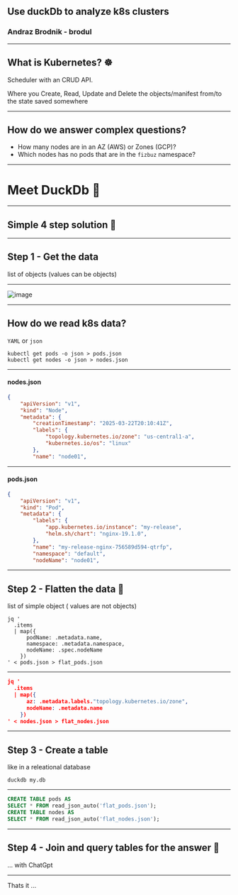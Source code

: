 
## Use duckDb to analyze k8s clusters
### Andraz Brodnik - brodul

---

## What is Kubernetes? ☸

Scheduler with an CRUD API.

Where you Create, Read, Update and Delete the objects/manifest from/to the state saved somewhere

---

## How do we answer complex questions? 

- How many nodes are in an AZ (AWS) or Zones (GCP)?
- Which nodes has no pods that are in the `fizbuz` namespace?

---

# Meet DuckDb 🦆

---

## Simple 4 step solution 📓

---

## Step 1 - Get the data

list of objects (values can be objects)

---

<img alt="image" src="https://github.com/user-attachments/assets/70711567-fc53-4146-9da2-34a9e77c4d3e" />

---

## How do we read k8s data? 

`YAML` or `json`

```shell
kubectl get pods -o json > pods.json
kubectl get nodes -o json > nodes.json
```
---
#### nodes.json
```json
{
    "apiVersion": "v1",
    "kind": "Node",
    "metadata": {
        "creationTimestamp": "2025-03-22T20:10:41Z",
        "labels": {
            "topology.kubernetes.io/zone": "us-central1-a",
            "kubernetes.io/os": "linux"
        },
        "name": "node01",
```
---
#### pods.json
```json
{
    "apiVersion": "v1",
    "kind": "Pod",
    "metadata": {
        "labels": {
            "app.kubernetes.io/instance": "my-release",
            "helm.sh/chart": "nginx-19.1.0",
        },
        "name": "my-release-nginx-756589d594-qtrfp",
        "namespace": "default",
        "nodeName": "node01",
```
---

## Step 2 - Flatten the data 🔨

list of simple object ( values are not objects)

```shell
jq '
  .items
  | map({
      podName: .metadata.name,
      namespace: .metadata.namespace,
      nodeName: .spec.nodeName
    })
' < pods.json > flat_pods.json
```
---
```json
jq '
  .items
  | map({
      az: .metadata.labels."topology.kubernetes.io/zone",
      nodeName: .metadata.name
    })
' < nodes.json > flat_nodes.json
```
---

## Step 3 - Create a table

like in a releational database

```shell
duckdb my.db
```
---
```sql
CREATE TABLE pods AS
SELECT * FROM read_json_auto('flat_pods.json');
CREATE TABLE nodes AS
SELECT * FROM read_json_auto('flat_nodes.json');
```
---

## Step 4 - Join and query tables for the answer 🧪

... with ChatGpt 

---

Thats it ... 
